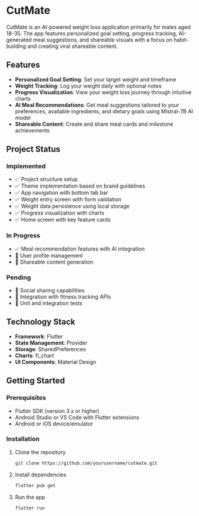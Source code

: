 # CutMate

CutMate is an AI-powered weight loss application primarily for males aged 18-35. The app features personalized goal setting, progress tracking, AI-generated meal suggestions, and shareable visuals with a focus on habit-building and creating viral shareable content.

## Features

- **Personalized Goal Setting**: Set your target weight and timeframe
- **Weight Tracking**: Log your weight daily with optional notes
- **Progress Visualization**: View your weight loss journey through intuitive charts
- **AI Meal Recommendations**: Get meal suggestions tailored to your preferences, available ingredients, and dietary goals using Mistral-7B AI model
- **Shareable Content**: Create and share meal cards and milestone achievements

## Project Status

### Implemented
- ✅ Project structure setup
- ✅ Theme implementation based on brand guidelines
- ✅ App navigation with bottom tab bar
- ✅ Weight entry screen with form validation 
- ✅ Weight data persistence using local storage
- ✅ Progress visualization with charts
- ✅ Home screen with key feature cards

### In Progress
- ✅ Meal recommendation features with AI integration
- 🔄 User profile management
- 🔄 Shareable content generation

### Pending
- 📝 Social sharing capabilities
- 📝 Integration with fitness tracking APIs
- 📝 Unit and integration tests

## Technology Stack

- **Framework**: Flutter
- **State Management**: Provider
- **Storage**: SharedPreferences
- **Charts**: fl_chart
- **UI Components**: Material Design

## Getting Started

### Prerequisites
- Flutter SDK (version 3.x or higher)
- Android Studio or VS Code with Flutter extensions
- Android or iOS device/emulator

### Installation
1. Clone the repository
   ```bash
   git clone https://github.com/yourusername/cutmate.git
   ```

2. Install dependencies
   ```bash
   flutter pub get
   ```

3. Run the app
   ```bash
   flutter run
   ```